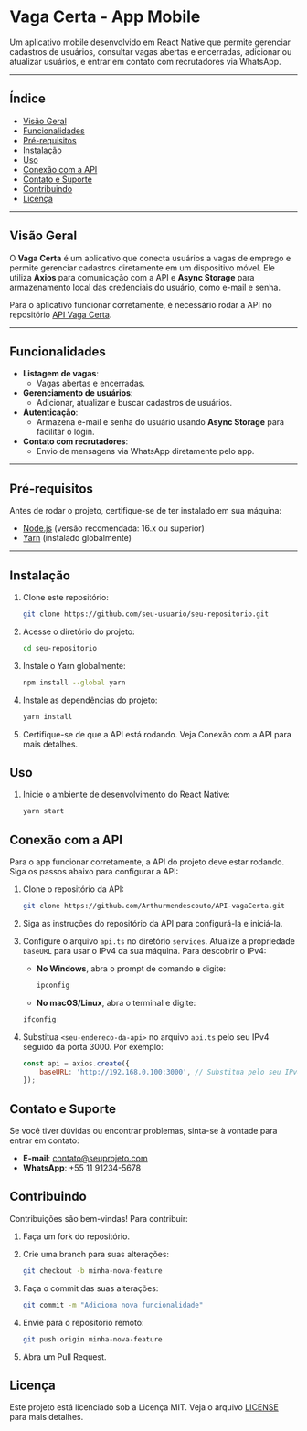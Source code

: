 # **Vaga Certa - App Mobile**

Um aplicativo mobile desenvolvido em React Native que permite gerenciar cadastros de usuários, consultar vagas abertas e encerradas, adicionar ou atualizar usuários, e entrar em contato com recrutadores via WhatsApp.

---

## **Índice**

- [Visão Geral](#visão-geral)
- [Funcionalidades](#funcionalidades)
- [Pré-requisitos](#pré-requisitos)
- [Instalação](#instalação)
- [Uso](#uso)
- [Conexão com a API](#conexão-com-a-api)
- [Contato e Suporte](#contato-e-suporte)
- [Contribuindo](#contribuindo)
- [Licença](#licença)

---

## **Visão Geral**

O **Vaga Certa** é um aplicativo que conecta usuários a vagas de emprego e permite gerenciar cadastros diretamente em um dispositivo móvel. Ele utiliza **Axios** para comunicação com a API e **Async Storage** para armazenamento local das credenciais do usuário, como e-mail e senha.

Para o aplicativo funcionar corretamente, é necessário rodar a API no repositório [API Vaga Certa](https://github.com/Arthurmendescouto/API-vagaCerta).

---

## **Funcionalidades**

- **Listagem de vagas**:
  - Vagas abertas e encerradas.
- **Gerenciamento de usuários**:
  - Adicionar, atualizar e buscar cadastros de usuários.
- **Autenticação**:
  - Armazena e-mail e senha do usuário usando **Async Storage** para facilitar o login.
- **Contato com recrutadores**:
  - Envio de mensagens via WhatsApp diretamente pelo app.

---

## **Pré-requisitos**

Antes de rodar o projeto, certifique-se de ter instalado em sua máquina:

- [Node.js](https://nodejs.org/) (versão recomendada: 16.x ou superior)
- [Yarn](https://yarnpkg.com/) (instalado globalmente)

---

## **Instalação**

1. Clone este repositório:
   ```bash
   git clone https://github.com/seu-usuario/seu-repositorio.git

2. Acesse o diretório do projeto:
   ```bash
   cd seu-repositorio

3. Instale o Yarn globalmente:
   ```bash
   npm install --global yarn

4. Instale as dependências do projeto:
   ```bash
   yarn install

5. Certifique-se de que a API está rodando. Veja Conexão com a API para mais detalhes.

## **Uso**

1. Inicie o ambiente de desenvolvimento do React Native:
   ```bash
   yarn start

## **Conexão com a API**

Para o app funcionar corretamente, a API do projeto deve estar rodando. Siga os passos abaixo para configurar a API:

1. Clone o repositório da API:
   ```bash
   git clone https://github.com/Arthurmendescouto/API-vagaCerta.git

2. Siga as instruções do repositório da API para configurá-la e iniciá-la.

3. Configure o arquivo `api.ts` no diretório `services`. Atualize a propriedade `baseURL` para usar o IPv4 da sua máquina. Para descobrir o IPv4:

   - **No Windows**, abra o prompt de comando e digite:
     ```bash
     ipconfig
     ```
    - **No macOS/Linux**, abra o terminal e digite:
    ```bash
    ifconfig

4. Substitua `<seu-endereco-da-api>` no arquivo `api.ts` pelo seu IPv4 seguido da porta 3000. Por exemplo:

   ```javascript
   const api = axios.create({
       baseURL: 'http://192.168.0.100:3000', // Substitua pelo seu IPv4
   });

## **Contato e Suporte**

Se você tiver dúvidas ou encontrar problemas, sinta-se à vontade para entrar em contato:

- **E-mail**: [contato@seuprojeto.com](mailto:contato@seuprojeto.com)
- **WhatsApp**: +55 11 91234-5678

## **Contribuindo**

Contribuições são bem-vindas! Para contribuir:

1. Faça um fork do repositório.

2. Crie uma branch para suas alterações:
   ```bash
   git checkout -b minha-nova-feature

3. Faça o commit das suas alterações:
   ```bash
   git commit -m "Adiciona nova funcionalidade"

4. Envie para o repositório remoto:
   ```bash
   git push origin minha-nova-feature

5. Abra um Pull Request.

## **Licença**

Este projeto está licenciado sob a Licença MIT. Veja o arquivo [LICENSE](./LICENSE) para mais detalhes.
